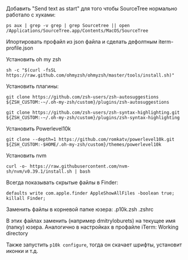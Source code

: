 Добавить "Send text as start" для того чтобы SourceTree нормально работало с хуками:

```shell
ps aux | grep -v grep | grep Sourcetree || open /Applications/SourceTree.app/Contents/MacOS/SourceTree
```

Ипортировать профайл из json файла и сделать дефолтным iterm-profile.json

Установить oh my zsh

```shell
sh -c "$(curl -fsSL https://raw.github.com/ohmyzsh/ohmyzsh/master/tools/install.sh)"
```

Установить плагины:

```shell
git clone https://github.com/zsh-users/zsh-autosuggestions ${ZSH_CUSTOM:-~/.oh-my-zsh/custom}/plugins/zsh-autosuggestions

git clone https://github.com/zsh-users/zsh-syntax-highlighting.git ${ZSH_CUSTOM:-~/.oh-my-zsh/custom}/plugins/zsh-syntax-highlighting

```

Установить Powerlevel10k
```shell
git clone --depth=1 https://github.com/romkatv/powerlevel10k.git ${ZSH_CUSTOM:-$HOME/.oh-my-zsh/custom}/themes/powerlevel10k
```

Установить nvm

```shell
curl -o- https://raw.githubusercontent.com/nvm-sh/nvm/v0.39.1/install.sh | bash
```

Всегда показывать скрытые файлы в Finder:

```shell
defaults write com.apple.finder AppleShowAllFiles -boolean true; killall Finder;
```

Заменить файлы в корневой папке юзера:
.p10k.zsh
.zshrc

В этих файлах заменить (например dmitryloburets) на текущее имя (папку) юзера. Аналогично в настройках в профайле iTerm: Working directory

Также запустить `p10k configure`, тогда он скачает шрифты, установит иконки и т.д.
